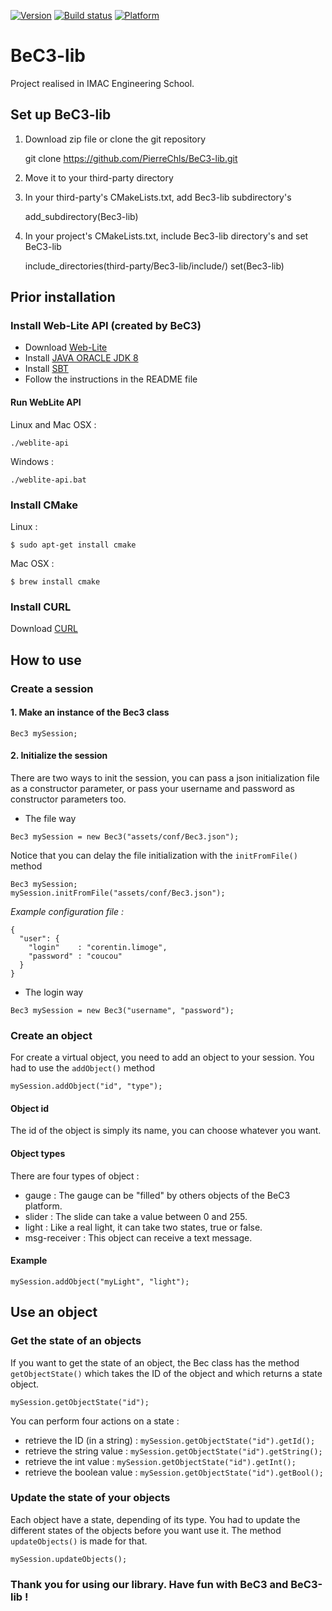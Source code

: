 [![Version](https://img.shields.io/badge/version-1.0-green.svg)](https://img.shields.io/badge/version-1.1-green.svg) [![Build status](https://img.shields.io/badge/build-passing-green.svg)](https://img.shields.io/badge/build-passing-green.svg) [![Platform](https://img.shields.io/badge/platform-Linux%20%7C%20OS%20X%20%7C%20Windows-lightgrey.svg)](https://img.shields.io/badge/platform-Linux%20%7C%20OS%20X%20%7C%20Windows-lightgrey.svg)

# BeC3-lib

Project realised in IMAC Engineering School.

## Set up BeC3-lib

1) Download zip file or clone the git repository

    git clone https://github.com/PierreChls/BeC3-lib.git

2) Move it to your third-party directory

3) In your third-party's CMakeLists.txt, add Bec3-lib subdirectory's

    add_subdirectory(Bec3-lib)

4) In your project's CMakeLists.txt, include Bec3-lib directory's and set BeC3-lib

    include_directories(third-party/Bec3-lib/include/)
    set(Bec3-lib)


## Prior installation



### Install Web-Lite API (created by BeC3)

- Download [Web-Lite](https://drive.google.com/file/d/0ByN00DGNcsTBSUZDbWktbXh2RHM/view?usp=sharing)
- Install [JAVA ORACLE JDK 8](http://www.oracle.com/technetwork/java/javase/downloads/jdk8-downloads-2133151.html)
- Install [SBT](http://www.scala-sbt.org/download.html)
- Follow the instructions in the README file

#### Run WebLite API

Linux and Mac OSX :

	./weblite-api

Windows :

	./weblite-api.bat

### Install CMake

Linux :

    $ sudo apt-get install cmake

Mac OSX :

    $ brew install cmake


### Install CURL

Download [CURL](http://curl.haxx.se/download.html)

## How to use

### Create a session

#### 1. Make an instance of the Bec3 class

```
Bec3 mySession;
```
#### 2. Initialize the session

There are two ways to init the session, you can pass a json initialization file as a constructor parameter, or pass your username and password as constructor parameters too.

* The file way

```
Bec3 mySession = new Bec3("assets/conf/Bec3.json");
```

Notice that you can delay the file initialization with the `initFromFile()` method

```
Bec3 mySession;
mySession.initFromFile("assets/conf/Bec3.json");
```

*Example configuration file :*

```
{
  "user": {
    "login"    : "corentin.limoge",
    "password" : "coucou" 
  }
}
``` 


* The login way

```
Bec3 mySession = new Bec3("username", "password");
```

### Create an object
For create a virtual object, you need to add an object to your session. You had to use the `addObject()` method

```
mySession.addObject("id", "type");
```

#### Object id

The id of the object is simply its name, you can choose whatever you want.

#### Object types

There are four types of object :
* gauge : The gauge can be "filled" by others objects of the BeC3 platform.
* slider : The slide can take a value between 0 and 255.
* light : Like a real light, it can take two states, true or false.
* msg-receiver : This object can receive a text message.

#### Example

```
mySession.addObject("myLight", "light");
```
## Use an object

### Get the state of an objects

If you want to get the state of an object, the Bec class has the method `getObjectState()` which takes the ID of the object and which returns a state object.

```
mySession.getObjectState("id");
```
You can perform four actions on a state :

* retrieve the ID (in a string) : `mySession.getObjectState("id").getId();`
* retrieve the string value : `mySession.getObjectState("id").getString();`
* retrieve the int value : `mySession.getObjectState("id").getInt();`
* retrieve the boolean value : `mySession.getObjectState("id").getBool();`

### Update the state of your objects
Each object have a state, depending of its type.
You had to update the different states of the objects before you want use it.
The method `updateObjects()` is made for that.

```
mySession.updateObjects();
```
### Thank you for using our library. Have fun with BeC3 and BeC3-lib !
